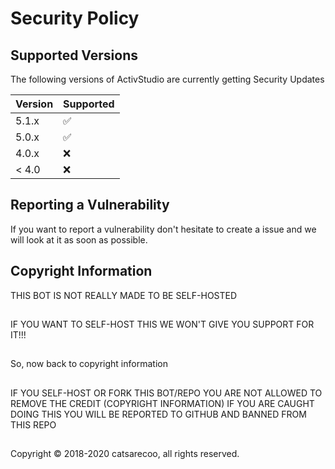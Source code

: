 # Security Policy

## Supported Versions

The following versions of ActivStudio are currently getting Security Updates 

| Version | Supported          |
| ------- | ------------------ |
| 5.1.x   | :white_check_mark: |
| 5.0.x   | :white_check_mark: |
| 4.0.x   | :x: |
| < 4.0   | :x:                |

## Reporting a Vulnerability

If you want to report a vulnerability don't hesitate to create a issue and we will look at it as soon as possible. 

## Copyright Information
THIS BOT IS NOT REALLY MADE TO BE SELF-HOSTED
##
IF YOU WANT TO SELF-HOST THIS WE WON'T GIVE YOU SUPPORT FOR IT!!!
##
So, now back to copyright information
##
IF YOU SELF-HOST OR FORK THIS BOT/REPO YOU ARE NOT ALLOWED TO REMOVE THE CREDIT (COPYRIGHT INFORMATION)
IF YOU ARE CAUGHT DOING THIS YOU WILL BE REPORTED TO GITHUB AND BANNED FROM THIS REPO
##
Copyright © 2018-2020 catsarecoo, all rights reserved. 
